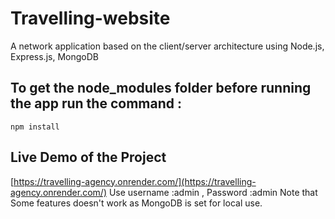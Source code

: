 # Travelling-website
A network application based on the client/server architecture using Node.js, Express.js, MongoDB 

## To get the node_modules folder before running the app run the command :

```
npm install
```

## Live Demo of the Project 
[https://travelling-agency.onrender.com/](https://travelling-agency.onrender.com/)
Use username :admin , Password :admin 
Note that Some features doesn't work as MongoDB is set for local use.
